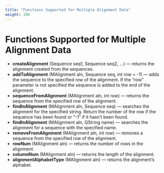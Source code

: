 ```yaml
---
title: "Functions Supported for Multiple Alignment Data"
weight: 100
---
```



# Functions Supported for Multiple Alignment Data

*   **createAlignment** (Sequence seq1, Sequence seq2, ...) — returns the alignment created from the sequences.
*   **addToAlignment** (MAlignment aln, Sequence seq, int row = -1) — adds the sequence to the specified row of the alignment. If the “row” parameter is not specified the sequence is added to the end of the alignment.
*   **sequenceFromAlignment** (MAlignment aln, int row) — returns the sequence from the specified row of the alignment.
*   **findInAlignment** (MAlignment aln, Sequence seq) — searches the alignment for the specified string. Return the number of the row if the sequence has been found or “-1” if it hasn’t been found.
*   **findInAlignment** (MAlignment aln, QString name) — searches the alignment for a sequence with the specified name.
*   **removeFromAlignment** (MAlignment aln, int row) — removes a sequence from the specified row of the alignment.
*   **rowNum** (MAlignment aln) — returns the number of rows in the alignment.
*   **columnNum** (MAlignment aln) — returns the length of the alignment.
*   **alignmentAlphabetType** (MAlignment aln) — returns the alignment’s alphabet.
